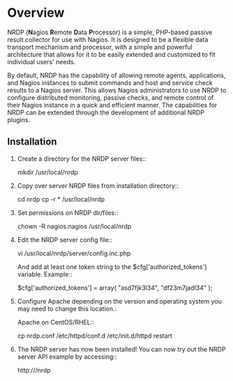 # Overview

NRDP (**N**agios **R**emote **D**ata **P**rocessor) is a simple, PHP-based passive result collector for use with Nagios. It is designed to be a flexible data transport mechanism and processor, with a simple and powerful architecture that allows for it to be easily extended and customized to fit individual users' needs.

By default, NRDP has the capability of allowing remote agents, applications, and Nagios instances to submit commands and host and service check results to a Nagios server. This allows Nagios administrators to use NRDP to configure distributed monitoring, passive checks, and remote control of their Nagios instance in a quick and efficient manner. The capabilities for NRDP can be extended through the development of additional NRDP plugins.

## Installation

1. Create a directory for the NRDP server files::

    mkdir /usr/local/nrdp
    
2. Copy over server NRDP files from installation directory::

    cd nrdp
    cp -r * /usr/local/nrdp
    
3. Set permissions on NRDP dir/files::

    chown -R nagios:nagios /usr/local/nrdp
    
4. Edit the NRDP server config file::

    vi /usr/local/nrdp/server/config.inc.php
    
    And add at least one token string to the $cfg['authorized_tokens'] 
    variable. Example::
    
    $cfg['authorized_tokens'] = array(
        "asd7fjk3l34",
        "df23m7jadI34"
    );
    
5. Configure Apache depending on the version and operating system you
    may need to change this location.:

    Apache on CentOS/RHEL::

    cp nrdp.conf /etc/httpd/conf.d
    /etc/init.d/httpd restart

6. The NRDP server has now been installed! You can now try out 
    the NRDP server API example by accessing::

    http://<ip address>/nrdp

